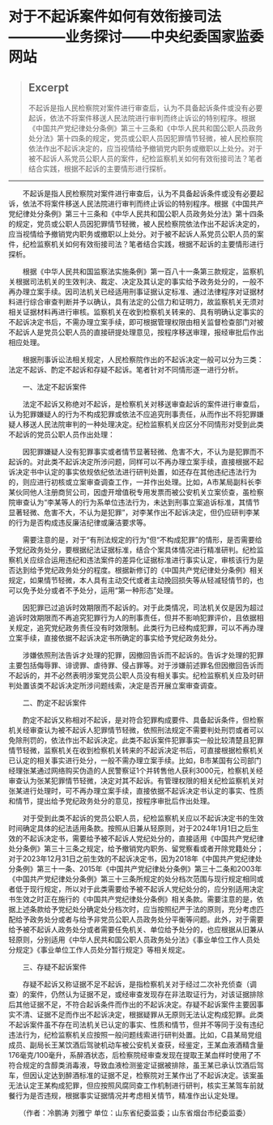 
# 对于不起诉案件如何有效衔接司法————业务探讨——中央纪委国家监委网站

> ## Excerpt
> 不起诉是指人民检察院对案件进行审查后，认为不具备起诉条件或没有必要起诉，依法不将案件移送人民法院进行审判而终止诉讼的特别程序。根据《中国共产党纪律处分条例》第三十三条和《中华人民共和国公职人员政务处分法》第十四条的规定，党员或公职人员因犯罪情节轻微，被人民检察院依法作出不起诉决定的，应当视情给予撤销党内职务或撤职以上处分。对于被不起诉人系党员公职人员的案件，纪检监察机关如何有效衔接司法？笔者结合实践，根据不起诉的主要情形进行探析。

---
　　不起诉是指人民检察院对案件进行审查后，认为不具备起诉条件或没有必要起诉，依法不将案件移送人民法院进行审判而终止诉讼的特别程序。根据《中国共产党纪律处分条例》第三十三条和《中华人民共和国公职人员政务处分法》第十四条的规定，党员或公职人员因犯罪情节轻微，被人民检察院依法作出不起诉决定的，应当视情给予撤销党内职务或撤职以上处分。对于被不起诉人系党员公职人员的案件，纪检监察机关如何有效衔接司法？笔者结合实践，根据不起诉的主要情形进行探析。

　　根据《中华人民共和国监察法实施条例》第一百八十一条第三款规定，监察机关根据司法机关的生效判决、裁定、决定及其认定的事实给予政务处分的，一般不再办理立案手续。因司法机关已经适用刑事证据认定标准、通过法律程序对证据材料进行综合审查判断并予以确认，具有法定的公信力和证明力，故监察机关无须对相关证据材料再进行审核。监察机关在收到检察机关转来的、具有明确认定事实的不起诉决定书后，不需办理立案手续，即可根据管理权限由相关监督检查部门对被不起诉人是党员公职人员的直接研提处理意见，按程序移送审理，报经审批后作出相应处理。

　　根据刑事诉讼法相关规定，人民检察院作出的不起诉决定一般可以分为三类：法定不起诉、酌定不起诉和存疑不起诉。笔者针对不同情形逐一进行分析。

　　一、法定不起诉案件

　　法定不起诉又称绝对不起诉，是检察机关对移送审查起诉的案件进行审查后，认为犯罪嫌疑人的行为不构成犯罪或依法不应追究刑事责任，从而作出不将犯罪嫌疑人移送人民法院审判的一种处理决定。纪检监察机关应区分不同情形对受到此类不起诉的党员公职人员作出处理：

　　因犯罪嫌疑人没有犯罪事实或者情节显著轻微、危害不大，不认为是犯罪而不起诉的。对此类不起诉决定所涉问题，同样可以不再办理立案手续，直接根据不起诉决定书中认定的事实依规依纪依法进行研判处置，如还存在其他违纪违法行为的，则应进行初核或立案审查调查工作，一并作出处理。比如，A市某局副科长李某伙同他人注册商贸公司，因虚开增值税专用发票而被公安机关立案侦查，虽检察院审查认为“李某等人的行为系单位违法行为，未达到刑事立案追诉标准，其情节显著轻微、危害不大，不认为是犯罪”，对李某作出不起诉决定，但仍应研判李某的行为是否构成违反廉洁纪律或廉洁要求等。

　　需要注意的是，对于“有刑法规定的行为”但“不构成犯罪”的情形，是否需要给予党纪政务处分，要根据纪法证据标准，结合个案具体情况进行精准研判。纪检监察机关应综合运用违纪和违法案件的差异化证据标准进行事实认定，审核该行为是否达到给予党纪政务处分的程度。根据新修订的《中国共产党纪律处分条例》相关规定，如果情节轻微，本人具有主动交代或者主动挽回损失等从轻减轻情节的，也可以免予处分或者不予处分，运用“第一种形态”处理。

　　因犯罪已过追诉时效期限而不起诉的。对于此类情况，司法机关仅是因为超过追诉时效期限而不再追究犯罪行为人的刑事责任，但并不影响犯罪评价，且依据相关规定，追究党纪政务责任没有时效限制。此类行为已经构成犯罪，可以不再办理立案手续，直接依据不起诉决定书所确定的事实给予党纪政务处分。

　　涉嫌依照刑法告诉才处理的犯罪，因撤回告诉而不起诉的。告诉才处理的犯罪主要包括侮辱罪、诽谤罪、虐待罪、侵占罪等。对于涉嫌前述罪名但因撤回告诉而不起诉的，并不必然表明涉案党员公职人员没有相关事实。纪检监察机关应及时研判处置该类不起诉决定所涉问题线索，决定是否开展立案审查调查。

　　二、酌定不起诉案件

　　酌定不起诉又称相对不起诉，是对符合犯罪构成要件、具备起诉条件，但检察机关经审查认为被不起诉人犯罪情节轻微，依照刑法规定不需要判处刑罚或者可以免除刑罚的，依法作出不起诉决定。此类不起诉案件犯罪事实一般比较清楚且犯罪情节轻微，监察机关在收到检察机关转来的不起诉决定书后，可直接根据检察机关已认定的相关事实进行处分，一般不需办理立案手续。比如，B市某国有公司部门经理张某通过网络购买伪造的人民警察证1个并转售他人获利3000元，检察机关经审查认为张某犯罪情节轻微，决定对其不起诉。有管理权限的相关纪检监察机关对张某进行处理时，可不再办理立案手续，直接依据不起诉决定书认定的事实、性质和情节，提出给予党纪政务处分的意见，按程序审批后作出处理。

　　对于受到此类不起诉的党员公职人员，纪检监察机关应以不起诉决定书的生效时间确定具体的纪法适用条款。按照从旧兼从轻原则，对于2024年1月1日之后生效的不起诉决定书，需要给予被不起诉人党纪处分的，直接适用《中国共产党纪律处分条例》第三十三条之规定，给予撤销党内职务、留党察看或者开除党籍处分；对于2023年12月31日之前生效的不起诉决定书，因为2018年《中国共产党纪律处分条例》第三十一条、2015年《中国共产党纪律处分条例》第三十二条和2003年《中国共产党纪律处分条例》第三十三条所规定的处分档次范围与现行规定相同或者低于现行规定，所以对于此类需要给予被不起诉人党纪处分的，应分别适用决定书生效之时正在施行的《中国共产党纪律处分条例》相关条款。需要注意的是，依据上述条款给予党纪处分确定处分档次时，应当按照纪严于法的原则，充分考虑匹配给予政务处分或者与给予非党员公职人员政务处分平衡等问题。此外，对于需要给予被不起诉人政务处分或者需要任免机关、单位给予处分的，也应根据从旧兼从轻原则，分别适用《中华人民共和国公职人员政务处分法》《事业单位工作人员处分规定》《事业单位工作人员处分暂行规定》等相关规定。

　　三、存疑不起诉案件

　　存疑不起诉又称证据不足不起诉，是指检察机关对于经过二次补充侦查（调查）的案件，仍然认为证据不足，或经审查发现存在非法取证行为，对该证据排除后其他证据不足，不符合起诉条件而作出的不起诉决定。存疑不起诉案件主要因事实不清、证据不足而作出不起诉决定，根据疑罪从无原则无法认定构成犯罪。此类不起诉案件虽不存在司法机关已认定的事实、性质和情节，但并不等同于没有违纪违法行为，纪检监察机关应按照一般问题线索进行研判处置。比如，C县某局党组成员、副局长王某饮酒后驾驶机动车被公安机关查获，经鉴定，王某血液酒精含量176毫克/100毫升，系醉酒状态，后检察院经审查发现在提取王某血样时使用了不符合规定的含醇类消毒液，导致血液检测鉴定证据被排除，虽王某已承认饮酒后驾车，但因认定达到醉酒标准的证据不足，检察院对王某作出了不起诉决定。该案虽无法认定王某构成犯罪，但应按照风腐同查工作机制进行研判，核实王某驾车前就餐行为是否违规，根据事实证据情况并考虑相关情节，精准作出认定处理。

　　（作者：冷鹏涛 刘雅宁 单位：山东省纪委监委；山东省烟台市纪委监委）
